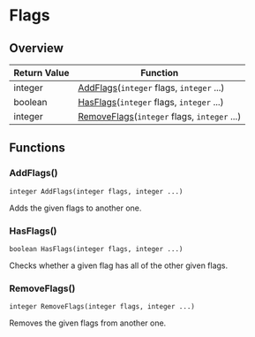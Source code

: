 # Flags

## Overview

| Return Value | Function                                                            |
| ------------ | ------------------------------------------------------------------- |
| integer      | [AddFlags](flags.md#addflags)(`integer` flags, `integer` ...)       |
| boolean      | [HasFlags](flags.md#hasflags)(`integer` flags, `integer` ...)       |
| integer      | [RemoveFlags](flags.md#removeflags)(`integer` flags, `integer` ...) |

## Functions

### AddFlags()

`integer AddFlags(integer flags, integer ...)`

Adds the given flags to another one.

### HasFlags()

`boolean HasFlags(integer flags, integer ...)`

Checks whether a given flag has all of the other given flags.

### RemoveFlags()

`integer RemoveFlags(integer flags, integer ...)`

Removes the given flags from another one.
